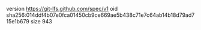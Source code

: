 version https://git-lfs.github.com/spec/v1
oid sha256:014ddf4b07e0fca01450cb9ce669ae5b438c71e7c64ab14b18d79ad715e1b679
size 943
